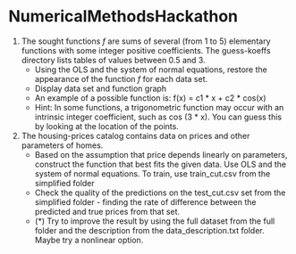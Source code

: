 # NumericalMethodsHackathon
1. The sought functions *f* are sums of several (from 1 to 5) elementary functions with some integer positive coefficients. The guess-koeffs directory lists tables of values between 0.5 and 3.
    * Using the OLS and the system of normal equations, restore the appearance of the function *f* for each data set.
    * Display data set and function graph
    * An example of a possible function is: f(x) = c1 * x + c2 * cos(x)
    * Hint: In some functions, a trigonometric function may occur with an intrinsic integer coefficient, such as cos (3 * x). You can guess this by looking at the location of the points.
2. The housing-prices catalog contains data on prices and other parameters of homes.
    * Based on the assumption that price depends linearly on parameters, construct the function that best fits the given data. Use OLS and the system of normal equations. To train, use train_cut.csv from the simplified folder
    * Check the quality of the predictions on the test_cut.csv set from the simplified folder - finding the rate of difference between the predicted and true prices from that set.
    * (*) Try to improve the result by using the full dataset from the full folder and the description from the data_description.txt folder. Maybe try a nonlinear option.
